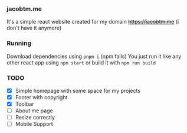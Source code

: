 ### jacobtm.me
It's a simple react website created for my domain ~~https://jacobtm.me~~ (i don't have it anymore)
### Running
Download dependencies using `pnpm i` (npm fails)
You just run it like any other react app using `npm start` or build it with `npm run build`

### TODO
- [X] Simple homepage with some space for my projects
- [X] Footer with copyright
- [X] Toolbar
- [ ] About me page
- [ ] Resize correctly
- [ ] Mobile Support
